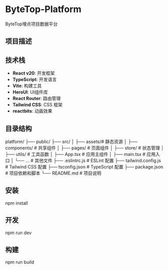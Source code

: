 # ByteTop-Platform

ByteTop埋点项目数据平台

## 项目描述

## 技术栈

- **React v20**: 开发框架
- **TypeScript**: 开发语言
- **Vite**: 构建工具
- **HeroUI**: UI组件库
- **React Router**: 路由管理
- **Tailwind CSS**: CSS 框架
- **reactbits**: 动画效果

## 目录结构

platform/
├── public/
├── src/
│ ├── assets/# 静态资源
│ ├── components/ # 共享组件
│ ├── pages/ # 页面组件
│ ├── store/ # 状态管理
│ ├── utils/ # 工具函数
│ ├── App.tsx # 应用主组件
│ ├── main.tsx # 应用入口
│ └── ... # 其他文件
├── .eslintrc.js # ESLint 配置
├── tailwind.config.js # Tailwind CSS 配置
├── tsconfig.json # TypeScript 配置
├── package.json # 项目依赖和脚本
└── README.md # 项目说明

## 安装

npm install

## 开发

npm run dev

## 构建

npm run build
